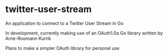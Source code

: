 twitter-user-stream
===================

An application to connect to a Twitter User Stream in Go

In development, currently making use of an OAuth1.0a Go library written by Arne-Roomann Kurrik

Plans to make a simpler OAuth library for personal use
